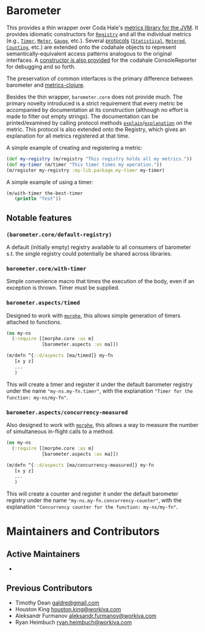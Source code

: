 # Barometer

This provides a thin wrapper over Coda Hale's [metrics library for the JVM](https://metrics.dropwizard.io). It provides idiomatic constructors for [`Registry`](src/barometer/core.clj#L49) and all the individual metrics (e.g., [`Timer`](src/barometer/core.clj#L108), [`Meter`](src/barometer/core.clj#L85), [`Gauge`](src/barometer/core.clj#L127), etc.). Several [protocols](src/barometer/protocols.clj) ([`Statistical`](src/barometer/core.clj#L173), [`Metered`](src/barometer/core.clj#L193), [`Counting`](src/barometer/core.clj#L248), etc.) are extended onto the codahale objects to represent semantically-equivalent access patterns analogous to the original interfaces. A [constructor is also provided](src/barometer/core.clj#L348) for the codahale ConsoleReporter for debugging and so forth.

The preservation of common interfaces is the primary difference between barometer and [metrics-clojure](https://github.com/metrics-clojure/metrics-clojure).

Besides the thin wrapper, `barometer.core` does not provide much. The primary novelty introduced is a strict requirement that every metric be accompanied by documentation at its construction (although no effort is made to filter out empty strings). The documentation can be printed/examined by calling protocol methods [`explain`](src/barometer/protocols.clj#L23)/[`explanation`](src/barometer/protocols.clj#L22) on the metric. This protocol is also extended onto the Registry, which gives an explanation for all metrics registered at that time.

A simple example of creating and registering a metric:

```clojure
(def my-registry (m/registry "This registry holds all my metrics."))
(def my-timer (m/timer "This timer times my operation."))
(m/register my-registry :my-lib.package.my-timer my-timer)
```

A simple example of using a timer:

```clojure
(m/with-timer the-best-timer
   (println "Test"))
```

## Notable features

### `(barometer.core/default-registry)`

A default (initially empty) registry available to all consumers of barometer s.t. the single registry could potentially be shared across libraries.

### `barometer.core/with-timer`

Simple convenience macro that times the execution of the body, even if an exception is thrown. Timer must be supplied.

### `barometer.aspects/timed`

Designed to work with [`morphe`](https://github.com/Workiva/morphe), this allows simple generation of timers attached to functions.

```clojure
(ns my-ns
  (:require [[morphe.core :as m]
             [barometer.aspects :as ma]])

(m/defn ^{::d/aspects [ma/timed]} my-fn
   [x y z]
   ...
   )
```

This will create a timer and register it under the default barometer registry under the name `"my-ns.my-fn.timer"`, with the explanation `"Timer for the function: my-ns/my-fn"`.

### `barometer.aspects/concurrency-measured`

Also designed to work with [`morphe`](https://github.com/Workiva/morphe), this allows a way to measure the number of simultaneous in-flight calls to a method.

```clojure
(ns my-ns
  (:require [[morphe.core :as m]
             [barometer.aspects :as ma]])

(m/defn ^{::d/aspects [ma/concurrency-measured]} my-fn
   [x y z]
   ...
   )

```

This will create a counter and register it under the default barometer registry under the name `"my-ns.my-fn.concurrency-counter"`, with the explanation `"Concurrency counter for the function: my-ns/my-fn"`.

# Maintainers and Contributors

## Active Maintainers

-

## Previous Contributors

- Timothy Dean <galdre@gmail.com>
- Houston King <houston.king@workiva.com>
- Aleksandr Furmanov <aleksandr.furmanov@workiva.com>
- Ryan Heimbuch <ryan.heimbuch@workiva.com>
